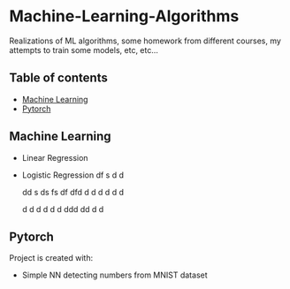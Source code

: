 # Machine-Learning-Algorithms
Realizations of ML algorithms, some homework from different courses, my attempts to train some models, etc, etc...


## Table of contents
* [Machine Learning](#machine-learning)
* [Pytorch](#pytorch)

## Machine Learning
* Linear Regression
* Logistic Regression
	df
	s
	d
	d
	
	dd
	s
	ds
	fs
	df
	dfd
	d
	d
	d
	d
	d
	d
	
	d
	d
	d
	d
	d
	d
	ddd
	dd
	d
	d
## Pytorch
Project is created with:
* Simple NN detecting numbers from MNIST dataset
